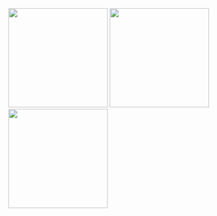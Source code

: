 <img src="https://github.com/professorDeveloper/SwiftTutorial/assets/108933534/001fb526-8ac9-4129-af00-5ff7f75657a1" width="200">


<img src="https://github.com/professorDeveloper/SwiftTutorial/assets/108933534/75c31be9-b389-4987-a413-67049a5704aa" width="200">


<img src="https://github.com/professorDeveloper/SwiftTutorial/assets/108933534/ab256486-963a-45a8-aa83-d835d9b7c29a" width="200">

